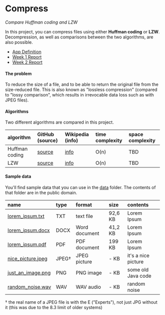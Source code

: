 # Compress
*Compare Huffman coding and LZW*

In this project, you can compress files using either **Huffman coding** or **LZW**. Decompression, as well as comparisons between the two algorithms, are also possible.

* [App Definition](https://github.com/gotonode/compress/blob/master/DEFINITION.md)
* [Week 1 Report](https://github.com/gotonode/compress/blob/master/WEEK1.md)
* [Week 2 Report](https://github.com/gotonode/compress/blob/master/WEEK2.md)

#### The problem

To reduce the size of a file, and to be able to return the original file from the size-reduced file. This is also known as "lossless compression" (compared to "lossy comparison", which results in irrevocable data loss such as with JPEG files).

#### Algorithms

Two different algorithms are compared in this project.

| algorithm | GitHub (source) | Wikipedia (info) | time complexity | space complexity |
| :-------  | :----- | :--- | :-------------- | :--------------- |
| Huffman coding | [source](https://github.com/gotonode/compress/blob/master/src/main/java/io/github/gotonode/compress/algorithms/Huffman.java) | [info](https://en.wikipedia.org/wiki/Huffman_coding) | O(n) | TBD |
| LZW | [source](https://github.com/gotonode/compress/blob/master/src/main/java/io/github/gotonode/compress/algorithms/LZW.java) | [info](https://en.wikipedia.org/wiki/Lempel%E2%80%93Ziv%E2%80%93Welch) | O(n) | TBD |

#### Sample data

You'll find sample data that you can use in the [data](data) folder. The contents of that folder are in the public domain.

| name | type | format | size | contents |
| :- | :- | :- | :-| :-|
| [lorem_ipsum.txt](data/lorem_ipsum.txt) | TXT | text file | 92,6 KB | Lorem Ipsum |
| [lorem_ipsum.docx](data/lorem_ipsum.docx) | DOCX | Word document | 41,2 KB | Lorem Ipsum |
| [lorem_ipsum.pdf](data/lorem_ipsum.pdf) | PDF | PDF document | 199 KB | Lorem Ipsum |
| [nice_picture.jpeg](data/nice_picture.jpeg) | JPEG† | JPEG picture | - KB | it's a nice picture |
| [just_an_image.png](data/just_an_image.png) | PNG | PNG image | - KB | some old Java code |
| [random_noise.wav](data/random_noise.wav) | WAV | WAV audio | - KB | random noise |

† the real name of a JPEG file is with the E ("Experts"), not just JPG without it (this was due to the 8.3 limit of older systems)
